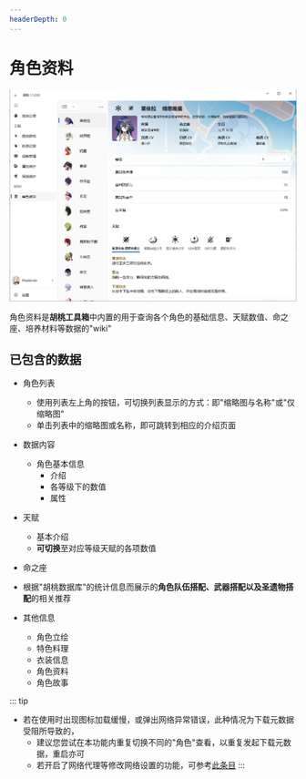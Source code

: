 ```yaml
---
headerDepth: 0
---
```


# 角色资料

![](/images/202211/character-wiki.png)

角色资料是**胡桃工具箱**中内置的用于查询各个角色的基础信息、天赋数值、命之座、培养材料等数据的"wiki"

## 已包含的数据

- 角色列表
    - 使用列表左上角的按钮，可切换列表显示的方式：即"缩略图与名称"或"仅缩略图"
    - 单击列表中的缩略图或名称，即可跳转到相应的介绍页面  
   
- 数据内容
  - 角色基本信息
    - 介绍
    - 各等级下的数值
    - 属性  
     
- 天赋
  - 基本介绍
  - **可切换**至对应等级天赋的各项数值    
    
- 命之座    
    
- 根据"胡桃数据库"的统计信息而展示的**角色队伍搭配、武器搭配以及圣遗物搭配**的相关推荐    

- 其他信息
  - 角色立绘
  - 特色料理
  - 衣装信息
  - 角色资料
  - 角色故事  
      
::: tip
- 若在使用时出现图标加载缓慢，或弹出网络异常错误，此种情况为下载元数据受阻所导致的，
  - 建议您尝试在本功能内重复切换不同的"角色"查看，以重复发起下载元数据，重启亦可
  - 若开启了网络代理等修改网络设置的功能，可参考[此条目](https://hut.ao/FAQ/HttpRequestException.html)
:::
